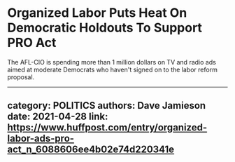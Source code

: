 # Organized Labor Puts Heat On Democratic Holdouts To Support PRO Act

The AFL-CIO is spending more than 1 million dollars on TV and radio ads aimed at moderate Democrats who haven't signed on to the labor reform proposal.

---
category: POLITICS
authors: Dave Jamieson
date: 2021-04-28
link: https://www.huffpost.com/entry/organized-labor-ads-pro-act_n_6088606ee4b02e74d220341e
---
